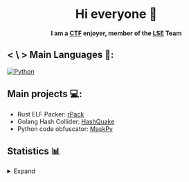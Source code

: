 <h1 align="center">Hi everyone 👋</h1>

<!---
<img align='right' style="border-radius: 20%;" src="https://images.weserv.nl/?url=avatars.githubusercontent.com/u/70316327?v=4&h=250&w=250&fit=cover&mask=circle&maxage=7d%22">
-->
<p align="center">
  <b>I am a <a href="https://github.com/NeKroFR/Writeups">CTF</a> enjoyer, member of the <a href="https://ctftime.org/team/757/">LSE</a> Team</b>
</p>
<!---
<h3 align="center">you can find out more about me here:  </h3>
<!--- web icon color change based by the theme if it's light or dark -->
<!---
<p align="center"><a href="https://nekrofr.github.io/"><img src="https://img.shields.io/badge/Website-grey?style=for-the-badge" alt="website" /></a></p>
-->

## < \ > Main Languages 🎯:
<a href="https://docs.python.org/3/"><img src="https://img.shields.io/badge/-Python-yellow?style=for-the-badge&logo=python" alt="Python"/></a>
<a href="https://www.gnu.org/software/gnu-c-manual/"><img src="https://img.shields.io/badge/-00599C?style=for-the-badge&logo=C&logoColor=white" alt=""/></a>

## Main projects 💻:
- Rust ELF Packer: [rPack](https://github.com/NeKroFR/rPack)
- Golang Hash Collider: [HashQuake](https://github.com/NeKroFR/HashQuake)
- Python code obfuscator: [MaskPy](https://github.com/NeKroFR/MaskPy)


## Statistics 📊
<details>
<summary>Expand</summary>
<br>
<div align="center">
  
<img align="left" src="https://github-readme-stats.vercel.app/api/top-langs/?username=NeKroFR&langs_count=4&theme=react&hide_border=false&count_private=true&show_icons=true&include_all_commits=true">
<img align="right" src="https://github-readme-stats-eight-theta.vercel.app/api?username=NeKroFR&show_icons=true&theme=react&include_all_commits=true&locale=fr">

</div>
</details>

<!--- todo -->
<!--- web icon color change based by the theme if it's light or dark -->
